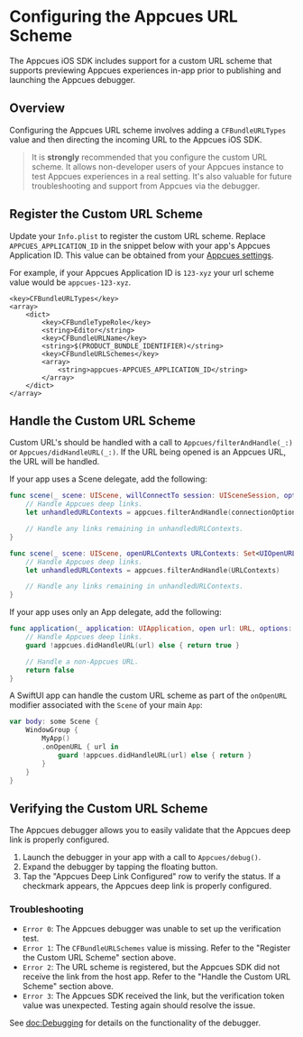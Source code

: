 # Configuring the Appcues URL Scheme

The Appcues iOS SDK includes support for a custom URL scheme that supports previewing Appcues experiences in-app prior to publishing and launching the Appcues debugger.

## Overview

Configuring the Appcues URL scheme involves adding a `CFBundleURLTypes` value and then directing the incoming URL to the Appcues iOS SDK.

> It is **strongly** recommended that you configure the custom URL scheme. It allows non-developer users of your Appcues instance to test Appcues experiences in a real setting. It's also valuable for future troubleshooting and support from Appcues via the debugger.

## Register the Custom URL Scheme

Update your `Info.plist` to register the custom URL scheme. Replace `APPCUES_APPLICATION_ID` in the snippet below with your app's Appcues Application ID. This value can be obtained from your [Appcues settings](https://studio.appcues.com/settings/installation).

For example, if your Appcues Application ID is `123-xyz` your url scheme value would be `appcues-123-xyz`.

```
<key>CFBundleURLTypes</key>
<array>
    <dict>
        <key>CFBundleTypeRole</key>
        <string>Editor</string>
        <key>CFBundleURLName</key>
        <string>$(PRODUCT_BUNDLE_IDENTIFIER)</string>
        <key>CFBundleURLSchemes</key>
        <array>
            <string>appcues-APPCUES_APPLICATION_ID</string>
        </array>
    </dict>
</array>
```

## Handle the Custom URL Scheme

Custom URL's should be handled with a call to ``Appcues/filterAndHandle(_:)`` or ``Appcues/didHandleURL(_:)``. If the URL being opened is an Appcues URL, the URL will be handled.

If your app uses a Scene delegate, add the following:

```swift
func scene(_ scene: UIScene, willConnectTo session: UISceneSession, options connectionOptions: UIScene.ConnectionOptions) {
    // Handle Appcues deep links.
    let unhandledURLContexts = appcues.filterAndHandle(connectionOptions.urlContexts)

    // Handle any links remaining in unhandledURLContexts.
}

func scene(_ scene: UIScene, openURLContexts URLContexts: Set<UIOpenURLContext>) {
    // Handle Appcues deep links.
    let unhandledURLContexts = appcues.filterAndHandle(URLContexts)

    // Handle any links remaining in unhandledURLContexts.
}
```

If your app uses only an App delegate, add the following:

```swift
func application(_ application: UIApplication, open url: URL, options: [UIApplication.OpenURLOptionsKey : Any] = [:] ) -> Bool {
    // Handle Appcues deep links.
    guard !appcues.didHandleURL(url) else { return true }

    // Handle a non-Appcues URL.
    return false
}
```

A SwiftUI app can handle the custom URL scheme as part of the `onOpenURL` modifier associated with the `Scene` of your main `App`:

```swift
var body: some Scene {
    WindowGroup {
        MyApp()
        .onOpenURL { url in
            guard !appcues.didHandleURL(url) else { return }
        }
    }
}
```

## Verifying the Custom URL Scheme

The Appcues debugger allows you to easily validate that the Appcues deep link is properly configured.

1. Launch the debugger in your app with a call to ``Appcues/debug()``.
2. Expand the debugger by tapping the floating button.
3. Tap the "Appcues Deep Link Configured" row to verify the status. If a checkmark appears, the Appcues deep link is properly configured. 

### Troubleshooting

- `Error 0`: The Appcues debugger was unable to set up the verification test.
- `Error 1`: The `CFBundleURLSchemes` value is missing. Refer to the "Register the Custom URL Scheme" section above.
- `Error 2`: The URL scheme is registered, but the Appcues SDK did not receive the link from the host app. Refer to the "Handle the Custom URL Scheme" section above.
- `Error 3`: The Appcues SDK received the link, but the verification token value was unexpected. Testing again should resolve the issue.

See <doc:Debugging> for details on the functionality of the debugger.
